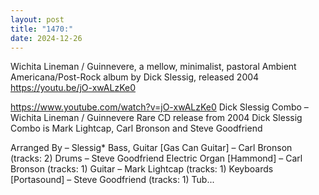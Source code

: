 ```yaml
---
layout: post
title: "1470:"
date: 2024-12-26
---
```


Wichita Lineman / Guinnevere, a mellow, minimalist, pastoral Ambient Americana/Post-Rock album by Dick Slessig, released 2004
https://youtu.be/jO-xwALzKe0

https://www.youtube.com/watch?v=jO-xwALzKe0
Dick Slessig Combo – Wichita Lineman / Guinnevere
Rare CD release from 2004
Dick Slessig Combo is Mark Lightcap, Carl Bronson and Steve Goodfriend

Arranged By – Slessig*
Bass, Guitar [Gas Can Guitar] – Carl Bronson (tracks: 2)
Drums – Steve Goodfriend
Electric Organ [Hammond] – Carl Bronson (tracks: 1)
Guitar – Mark Lightcap (tracks: 1)
Keyboards [Portasound] – Steve Goodfriend (tracks: 1)
Tub...
